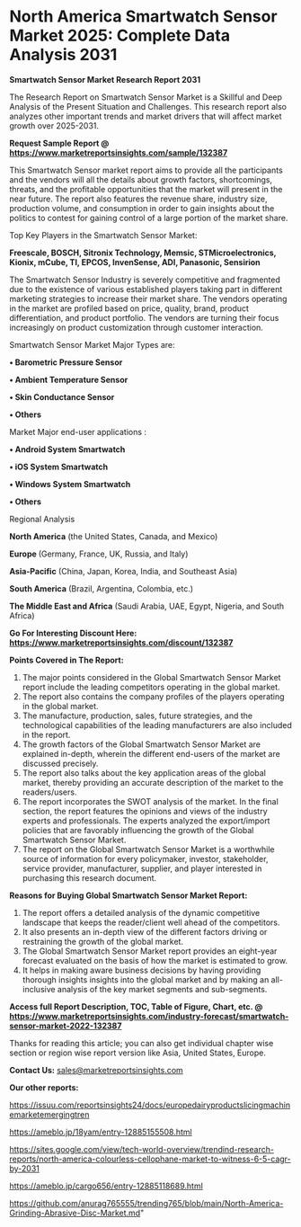 # North America Smartwatch Sensor Market 2025: Complete Data Analysis 2031

<strong>Smartwatch Sensor Market Research Report 2031</strong>

The Research Report on Smartwatch Sensor Market is a Skillful and Deep Analysis of the Present Situation and Challenges. This research report also analyzes other important trends and market drivers that will affect market growth over 2025-2031.

<strong>Request Sample Report @ <a href=https://www.marketreportsinsights.com/sample/132387>https://www.marketreportsinsights.com/sample/132387</a></strong>

This Smartwatch Sensor market report aims to provide all the participants and the vendors will all the details about growth factors, shortcomings, threats, and the profitable opportunities that the market will present in the near future. The report also features the revenue share, industry size, production volume, and consumption in order to gain insights about the politics to contest for gaining control of a large portion of the market share.

Top Key Players in the Smartwatch Sensor Market:

<strong>Freescale, BOSCH, Sitronix Technology, Memsic, STMicroelectronics, Kionix, mCube, TI, EPCOS, InvenSense, ADI, Panasonic, Sensirion</strong>

The Smartwatch Sensor Industry is severely competitive and fragmented due to the existence of various established players taking part in different marketing strategies to increase their market share. The vendors operating in the market are profiled based on price, quality, brand, product differentiation, and product portfolio. The vendors are turning their focus increasingly on product customization through customer interaction.

Smartwatch Sensor Market Major Types are:

<strong>• Barometric Pressure Sensor

• Ambient Temperature Sensor

• Skin Conductance Sensor

• Others</strong>

Market Major end-user applications :

<strong>• Android System Smartwatch

• iOS System Smartwatch

• Windows System Smartwatch

• Others</strong>

Regional Analysis

</u><strong><b>North America</b></strong> (the United States, Canada, and Mexico)

<strong><b>Europe </b></strong>(Germany, France, UK, Russia, and Italy)

<strong><b>Asia-Pacific</b></strong> (China, Japan, Korea, India, and Southeast Asia)

<strong><b>South America</b></strong> (Brazil, Argentina, Colombia, etc.)

<strong><b>The Middle East and Africa</b></strong> (Saudi Arabia, UAE, Egypt, Nigeria, and South Africa)

<strong>Go For Interesting Discount Here: <a href=https://www.marketreportsinsights.com/discount/132387>https://www.marketreportsinsights.com/discount/132387</a></strong>

<strong>Points Covered in The Report:</strong>
<ol>
  <li>The major points considered in the Global Smartwatch Sensor Market report include the leading competitors operating in the global market.</li>
  <li>The report also contains the company profiles of the players operating in the global market.</li>
  <li>The manufacture, production, sales, future strategies, and the technological capabilities of the leading manufacturers are also included in the report.</li>
  <li>The growth factors of the Global Smartwatch Sensor Market are explained in-depth, wherein the different end-users of the market are discussed precisely.</li>
  <li>The report also talks about the key application areas of the global market, thereby providing an accurate description of the market to the readers/users.</li>
  <li>The report incorporates the SWOT analysis of the market. In the final section, the report features the opinions and views of the industry experts and professionals. The experts analyzed the export/import policies that are favorably influencing the growth of the Global Smartwatch Sensor Market.</li>
  <li>The report on the Global Smartwatch Sensor Market is a worthwhile source of information for every policymaker, investor, stakeholder, service provider, manufacturer, supplier, and player interested in purchasing this research document.</li>
</ol>
<strong>Reasons for Buying Global Smartwatch Sensor Market Report:</strong>

<ol>
  <li>The report offers a detailed analysis of the dynamic competitive landscape that keeps the reader/client well ahead of the competitors.</li>
  <li>It also presents an in-depth view of the different factors driving or restraining the growth of the global market.</li>
  <li>The Global Smartwatch Sensor Market report provides an eight-year forecast evaluated on the basis of how the market is estimated to grow.</li>
  <li>It helps in making aware business decisions by having providing thorough insights insights into the global market and by making an all-inclusive analysis of the key market segments and sub-segments.</li>
</ol>
<strong>Access full Report Description, TOC, Table of Figure, Chart, etc. @ <a href=https://www.marketreportsinsights.com/industry-forecast/smartwatch-sensor-market-2022-132387>https://www.marketreportsinsights.com/industry-forecast/smartwatch-sensor-market-2022-132387</a></strong>


Thanks for reading this article; you can also get individual chapter wise section or region wise report version like Asia, United States, Europe.

<strong>Contact Us:</strong>
sales@marketreportsinsights.com

<strong>Our other reports:</strong>

<a href=https://issuu.com/reportsinsights24/docs/europedairyproductslicingmachinemarketemergingtren>https://issuu.com/reportsinsights24/docs/europedairyproductslicingmachinemarketemergingtren</a>

<a href=https://ameblo.jp/18yam/entry-12885155508.html>https://ameblo.jp/18yam/entry-12885155508.html</a>

<a href=https://sites.google.com/view/tech-world-overview/trendind-research-reports/north-america-colourless-cellophane-market-to-witness-6-5-cagr-by-2031>https://sites.google.com/view/tech-world-overview/trendind-research-reports/north-america-colourless-cellophane-market-to-witness-6-5-cagr-by-2031</a>

<a href=https://ameblo.jp/cargo656/entry-12885118689.html>https://ameblo.jp/cargo656/entry-12885118689.html</a>

<a href=https://github.com/anurag765555/trending765/blob/main/North-America-Grinding-Abrasive-Disc-Market.md>https://github.com/anurag765555/trending765/blob/main/North-America-Grinding-Abrasive-Disc-Market.md</a>"
